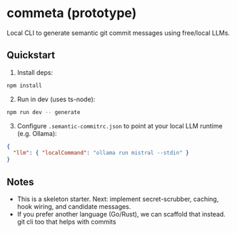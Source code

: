 # commeta (prototype)

Local CLI to generate semantic git commit messages using free/local LLMs.

## Quickstart
1. Install deps:

```bash
npm install
```

2. Run in dev (uses ts-node):

```bash
npm run dev -- generate
```

3. Configure `.semantic-commitrc.json` to point at your local LLM runtime (e.g. Ollama):

```json
{
  "llm": { "localCommand": "ollama run mistral --stdin" }
}
```

## Notes
- This is a skeleton starter. Next: implement secret-scrubber, caching, hook wiring, and candidate messages.
- If you prefer another language (Go/Rust), we can scaffold that instead.
git cli too that helps with commits
